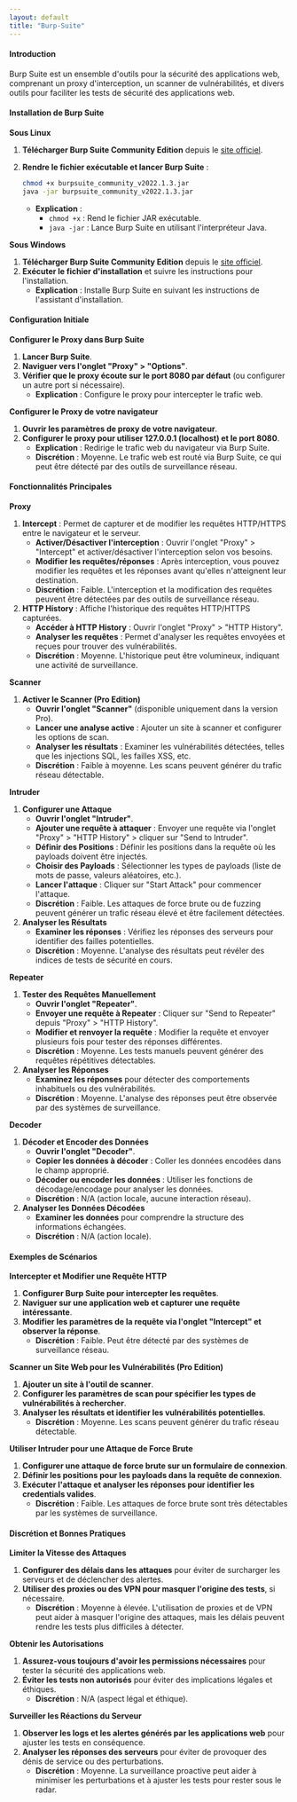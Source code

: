 ```yaml
---
layout: default
title: "Burp-Suite"
---
```

#### Introduction

Burp Suite est un ensemble d'outils pour la sécurité des applications web, comprenant un proxy d'interception, un scanner de vulnérabilités, et divers outils pour faciliter les tests de sécurité des applications web.

#### Installation de Burp Suite

**Sous Linux**

1. **Télécharger Burp Suite Community Edition** depuis le [site officiel](https://portswigger.net/burp/communitydownload).
2.  **Rendre le fichier exécutable et lancer Burp Suite** :

    ```bash
    chmod +x burpsuite_community_v2022.1.3.jar
    java -jar burpsuite_community_v2022.1.3.jar
    ```

    * **Explication** :
      * `chmod +x` : Rend le fichier JAR exécutable.
      * `java -jar` : Lance Burp Suite en utilisant l'interpréteur Java.

**Sous Windows**

1. **Télécharger Burp Suite Community Edition** depuis le [site officiel](https://portswigger.net/burp/communitydownload).
2. **Exécuter le fichier d'installation** et suivre les instructions pour l'installation.
   * **Explication** : Installe Burp Suite en suivant les instructions de l'assistant d'installation.

#### Configuration Initiale

**Configurer le Proxy dans Burp Suite**

1. **Lancer Burp Suite**.
2. **Naviguer vers l'onglet "Proxy" > "Options"**.
3. **Vérifier que le proxy écoute sur le port 8080 par défaut** (ou configurer un autre port si nécessaire).
   * **Explication** : Configure le proxy pour intercepter le trafic web.

**Configurer le Proxy de votre navigateur**

1. **Ouvrir les paramètres de proxy de votre navigateur**.
2. **Configurer le proxy pour utiliser 127.0.0.1 (localhost) et le port 8080**.
   * **Explication** : Redirige le trafic web du navigateur via Burp Suite.
   * **Discrétion** : Moyenne. Le trafic web est routé via Burp Suite, ce qui peut être détecté par des outils de surveillance réseau.

#### Fonctionnalités Principales

**Proxy**

1. **Intercept** : Permet de capturer et de modifier les requêtes HTTP/HTTPS entre le navigateur et le serveur.
   * **Activer/Désactiver l'interception** : Ouvrir l'onglet "Proxy" > "Intercept" et activer/désactiver l'interception selon vos besoins.
   * **Modifier les requêtes/réponses** : Après interception, vous pouvez modifier les requêtes et les réponses avant qu'elles n'atteignent leur destination.
   * **Discrétion** : Faible. L'interception et la modification des requêtes peuvent être détectées par des outils de surveillance réseau.
2. **HTTP History** : Affiche l'historique des requêtes HTTP/HTTPS capturées.
   * **Accéder à HTTP History** : Ouvrir l'onglet "Proxy" > "HTTP History".
   * **Analyser les requêtes** : Permet d'analyser les requêtes envoyées et reçues pour trouver des vulnérabilités.
   * **Discrétion** : Moyenne. L'historique peut être volumineux, indiquant une activité de surveillance.

**Scanner**

1. **Activer le Scanner (Pro Edition)**
   * **Ouvrir l'onglet "Scanner"** (disponible uniquement dans la version Pro).
   * **Lancer une analyse active** : Ajouter un site à scanner et configurer les options de scan.
   * **Analyser les résultats** : Examiner les vulnérabilités détectées, telles que les injections SQL, les failles XSS, etc.
   * **Discrétion** : Faible à moyenne. Les scans peuvent générer du trafic réseau détectable.

**Intruder**

1. **Configurer une Attaque**
   * **Ouvrir l'onglet "Intruder"**.
   * **Ajouter une requête à attaquer** : Envoyer une requête via l'onglet "Proxy" > "HTTP History" > cliquer sur "Send to Intruder".
   * **Définir des Positions** : Définir les positions dans la requête où les payloads doivent être injectés.
   * **Choisir des Payloads** : Sélectionner les types de payloads (liste de mots de passe, valeurs aléatoires, etc.).
   * **Lancer l'attaque** : Cliquer sur "Start Attack" pour commencer l'attaque.
   * **Discrétion** : Faible. Les attaques de force brute ou de fuzzing peuvent générer un trafic réseau élevé et être facilement détectées.
2. **Analyser les Résultats**
   * **Examiner les réponses** : Vérifiez les réponses des serveurs pour identifier des failles potentielles.
   * **Discrétion** : Moyenne. L'analyse des résultats peut révéler des indices de tests de sécurité en cours.

**Repeater**

1. **Tester des Requêtes Manuellement**
   * **Ouvrir l'onglet "Repeater"**.
   * **Envoyer une requête à Repeater** : Cliquer sur "Send to Repeater" depuis "Proxy" > "HTTP History".
   * **Modifier et renvoyer la requête** : Modifier la requête et envoyer plusieurs fois pour tester des réponses différentes.
   * **Discrétion** : Moyenne. Les tests manuels peuvent générer des requêtes répétitives détectables.
2. **Analyser les Réponses**
   * **Examinez les réponses** pour détecter des comportements inhabituels ou des vulnérabilités.
   * **Discrétion** : Moyenne. L'analyse des réponses peut être observée par des systèmes de surveillance.

**Decoder**

1. **Décoder et Encoder des Données**
   * **Ouvrir l'onglet "Decoder"**.
   * **Copier les données à décoder** : Coller les données encodées dans le champ approprié.
   * **Décoder ou encoder les données** : Utiliser les fonctions de décodage/encodage pour analyser les données.
   * **Discrétion** : N/A (action locale, aucune interaction réseau).
2. **Analyser les Données Décodées**
   * **Examiner les données** pour comprendre la structure des informations échangées.
   * **Discrétion** : N/A (action locale).

#### Exemples de Scénarios

**Intercepter et Modifier une Requête HTTP**

1. **Configurer Burp Suite pour intercepter les requêtes**.
2. **Naviguer sur une application web et capturer une requête intéressante**.
3. **Modifier les paramètres de la requête via l'onglet "Intercept" et observer la réponse**.
   * **Discrétion** : Faible. Peut être détecté par des systèmes de surveillance réseau.

**Scanner un Site Web pour les Vulnérabilités (Pro Edition)**

1. **Ajouter un site à l'outil de scanner**.
2. **Configurer les paramètres de scan pour spécifier les types de vulnérabilités à rechercher**.
3. **Analyser les résultats et identifier les vulnérabilités potentielles**.
   * **Discrétion** : Moyenne. Les scans peuvent générer du trafic réseau détectable.

**Utiliser Intruder pour une Attaque de Force Brute**

1. **Configurer une attaque de force brute sur un formulaire de connexion**.
2. **Définir les positions pour les payloads dans la requête de connexion**.
3. **Exécuter l'attaque et analyser les réponses pour identifier les credentials valides**.
   * **Discrétion** : Faible. Les attaques de force brute sont très détectables par les systèmes de surveillance.

#### Discrétion et Bonnes Pratiques

**Limiter la Vitesse des Attaques**

1. **Configurer des délais dans les attaques** pour éviter de surcharger les serveurs et de déclencher des alertes.
2. **Utiliser des proxies ou des VPN pour masquer l'origine des tests**, si nécessaire.
   * **Discrétion** : Moyenne à élevée. L'utilisation de proxies et de VPN peut aider à masquer l'origine des attaques, mais les délais peuvent rendre les tests plus difficiles à détecter.

**Obtenir les Autorisations**

1. **Assurez-vous toujours d'avoir les permissions nécessaires** pour tester la sécurité des applications web.
2. **Éviter les tests non autorisés** pour éviter des implications légales et éthiques.
   * **Discrétion** : N/A (aspect légal et éthique).

**Surveiller les Réactions du Serveur**

1. **Observer les logs et les alertes générés par les applications web** pour ajuster les tests en conséquence.
2. **Analyser les réponses des serveurs** pour éviter de provoquer des dénis de service ou des perturbations.
   * **Discrétion** : Moyenne. La surveillance proactive peut aider à minimiser les perturbations et à ajuster les tests pour rester sous le radar.
